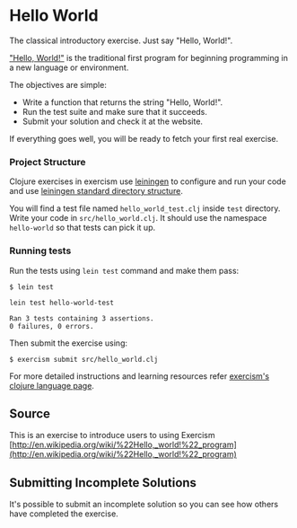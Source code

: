 # Hello World

The classical introductory exercise. Just say "Hello, World!".

["Hello, World!"](http://en.wikipedia.org/wiki/%22Hello,_world!%22_program) is
the traditional first program for beginning programming in a new language
or environment.

The objectives are simple:

- Write a function that returns the string "Hello, World!".
- Run the test suite and make sure that it succeeds.
- Submit your solution and check it at the website.

If everything goes well, you will be ready to fetch your first real exercise.

### Project Structure

Clojure exercises in exercism use [leiningen](http://leiningen.org/) to configure and run your code
and use [leiningen standard directory structure](https://github.com/technomancy/leiningen/blob/master/doc/TUTORIAL.md#directory-layout).

You will find a test file named `hello_world_test.clj` inside `test` directory.
Write your code in `src/hello_world.clj`. It should use the namespace `hello-world` so that tests can pick it up.

### Running tests

Run the tests using `lein test` command and make them pass:

```
$ lein test

lein test hello-world-test

Ran 3 tests containing 3 assertions.
0 failures, 0 errors.
```

Then submit the exercise using:

```
$ exercism submit src/hello_world.clj
```

For more detailed instructions and learning resources refer [exercism's clojure language page](http://exercism.io/languages/clojure).

## Source

This is an exercise to introduce users to using Exercism [http://en.wikipedia.org/wiki/%22Hello,_world!%22_program](http://en.wikipedia.org/wiki/%22Hello,_world!%22_program)

## Submitting Incomplete Solutions
It's possible to submit an incomplete solution so you can see how others have completed the exercise.
